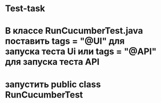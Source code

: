 # Test-task
# В классе RunCucumberTest.java поставить tags = "@UI" для запуска теста Ui или tags = "@API" для запуска теста API
# запустить public class RunCucumberTest
